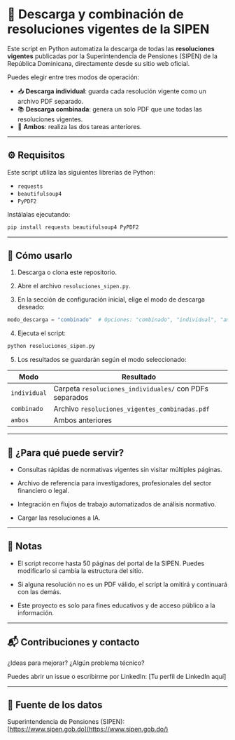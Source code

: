 # 📄 Descarga y combinación de resoluciones vigentes de la SIPEN

Este script en Python automatiza la descarga de todas las **resoluciones vigentes** publicadas por la Superintendencia de Pensiones (SIPEN) de la República Dominicana, directamente desde su sitio web oficial.

Puedes elegir entre tres modos de operación:

- 📥 **Descarga individual**: guarda cada resolución vigente como un archivo PDF separado.
- 📚 **Descarga combinada**: genera un solo PDF que une todas las resoluciones vigentes.
- 🔁 **Ambos**: realiza las dos tareas anteriores.

---

## ⚙️ Requisitos

Este script utiliza las siguientes librerías de Python:

- `requests`
- `beautifulsoup4`
- `PyPDF2`

Instálalas ejecutando:

```bash
pip install requests beautifulsoup4 PyPDF2
```

---

## 🚀 Cómo usarlo

1. Descarga o clona este repositorio.
    
2. Abre el archivo `resoluciones_sipen.py`.
    
3. En la sección de configuración inicial, elige el modo de descarga deseado:
    

```python
modo_descarga = "combinado"  # Opciones: "combinado", "individual", "ambos"
```

4. Ejecuta el script:
    

```bash
python resoluciones_sipen.py
```

5. Los resultados se guardarán según el modo seleccionado:
    

|Modo|Resultado|
|---|---|
|`individual`|Carpeta `resoluciones_individuales/` con PDFs separados|
|`combinado`|Archivo `resoluciones_vigentes_combinadas.pdf`|
|`ambos`|Ambos anteriores|

---

## 🧠 ¿Para qué puede servir?

- Consultas rápidas de normativas vigentes sin visitar múltiples páginas.
    
- Archivo de referencia para investigadores, profesionales del sector financiero o legal.
    
- Integración en flujos de trabajo automatizados de análisis normativo.

- Cargar las resoluciones a IA. 
    

---

## 📌 Notas

- El script recorre hasta 50 páginas del portal de la SIPEN. Puedes modificarlo si cambia la estructura del sitio.
    
- Si alguna resolución no es un PDF válido, el script la omitirá y continuará con las demás.
    
- Este proyecto es solo para fines educativos y de acceso público a la información.
    

---

## 📬 Contribuciones y contacto

¿Ideas para mejorar? ¿Algún problema técnico?

Puedes abrir un issue o escribirme por LinkedIn: [Tu perfil de LinkedIn aquí]

---

## 🔖 Fuente de los datos

Superintendencia de Pensiones (SIPEN):  
[https://www.sipen.gob.do](https://www.sipen.gob.do/)
